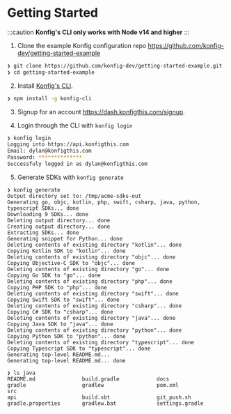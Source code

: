 # Getting Started

:::caution
**Konfig's CLI only works with Node v14 and higher**
:::

1. Clone the example Konfig configuration repo https://github.com/konfig-dev/getting-started-example
   <!-- (https://github.com/konfig-dev/getting-started-example). This particular repo
   contains the configuration for producing Java, TypeScript, CSharp, Swift,
   Objective C, Kotlin, Go, PHP, and Python SDKs. -->

```bash
❯ git clone https://github.com/konfig-dev/getting-started-example.git
❯ cd getting-started-example
```

<!-- This repo contains a `konfig.yaml` file, Konfig's linting ruleset, VSCode settings, and logo image for publishing.

```bash
❯ tree -a
.
├── .git
├── .konfig
│   ├── ruleset-version
│   └── ruleset.js
├── .spectral.yaml
├── .vscode
│   ├── extensions.json
│   └── settings.json
├── konfig.yaml
├── logo.png
└── petstore.yaml
``` -->

<!-- The `konfig.yaml` contains configurations for generating SDKs.

```bash
❯ cat konfig.yaml
outputDirectory: /tmp/acme-sdks-out
specPath: petstore.yaml
generators:
  java:
    version: 1.0.0
    groupId: com.acme
    artifactId: acme-java-sdk
    outputDirectory: java
    git:
      userId: konfig-dev
      repoId: getting-started-example/tree/master/java
  python:
    version: 1.0.0
    packageName: acme_client
    projectName: acme-python-sdk
    outputDirectory: python
    git:
      userId: konfig-dev
      repoId: getting-started-example/tree/master/python
  typescript:
    version: 1.0.0
    npmName: acme-typescript-sdk
    outputDirectory: typescript
    git:
      userId: konfig-dev
      repoId: getting-started-example/tree/master/typescript
  csharp:
    version: 1.0.0
    packageName: Acme.Net
    outputDirectory: csharp
    logoPath: logo.png
    git:
      userId: konfig-dev
      repoId: getting-started-example/tree/master/csharp
  swift:
    version: 1.0.0
    projectName: Acme
    podAuthors: acme.com
    outputDirectory: swift
    git:
      userId: konfig-dev
      repoId: getting-started-example/tree/master/swift
  objc:
    version: 1.0.0
    podName: AcmeClient
    authorName: acme.com
    authorEmail: engineering@acme.com
    classPrefix: A
    outputDirectory: objc
    git:
      userId: konfig-dev
      repoId: getting-started-example/tree/master/objc
  kotlin:
    version: 1.0.0
    groupId: com.acme
    artifactId: acme-kotlin-sdk
    outputDirectory: kotlin
    git:
      userId: konfig-dev
      repoId: getting-started-example/tree/master/kotlin
  go:
    version: 1.0.0
    packageName: acme
    outputDirectory: go
    git:
      userId: konfig-dev
      repoId: getting-started-example/tree/master/go
  php:
    version: 1.0.0
    packageName: acme-php
    outputDirectory: php
    git:
      userId: konfig-dev
      repoId: getting-started-example/tree/master/php
``` -->

2. Install [Konfig's CLI](https://www.npmjs.com/package/konfig-cli).

```bash
❯ npm install -g konfig-cli
```

3. Signup for an account https://dash.konfigthis.com/signup.

4. Login through the CLI with `konfig login`

```bash
❯ konfig login
Logging into https://api.konfigthis.com
Email: dylan@konfigthis.com
Password: **************
Successfuly logged in as dylan@konfigthis.com
```

5. Generate SDKs with `konfig generate`

```
❯ konfig generate
Output directory set to: /tmp/acme-sdks-out
Generating go, objc, kotlin, php, swift, csharp, java, python, typescript SDKs... done
Downloading 9 SDKs... done
Deleting output directory... done
Creating output directory... done
Extracting SDKs... done
Generating snippet for Python... done
Deleting contents of existing directory "kotlin"... done
Copying Kotlin SDK to "kotlin"... done
Deleting contents of existing directory "objc"... done
Copying Objective-C SDK to "objc"... done
Deleting contents of existing directory "go"... done
Copying Go SDK to "go"... done
Deleting contents of existing directory "php"... done
Copying PHP SDK to "php"... done
Deleting contents of existing directory "swift"... done
Copying Swift SDK to "swift"... done
Deleting contents of existing directory "csharp"... done
Copying C# SDK to "csharp"... done
Deleting contents of existing directory "java"... done
Copying Java SDK to "java"... done
Deleting contents of existing directory "python"... done
Copying Python SDK to "python"... done
Deleting contents of existing directory "typescript"... done
Copying Typescript SDK to "typescript"... done
Generating top-level README.md...
Generating top-level README.md... done

❯ ls java
README.md               build.gradle            docs                    gradle                  gradlew                 pom.xml                 src
api                     build.sbt               git_push.sh             gradle.properties       gradlew.bat             settings.gradle
```

<!-- Every generator is configured to produce a directory named after itself in the example `konfig.yaml`.

:::info
The example OpenAPI Spec also contains a warning from our lint rules that you can diagnose by running `konfig lint petstore.yaml`:

```
❯ konfig lint petstore.yaml

/getting-started-example/petstore.yaml
 389:10  warning  operation-operationId  Assign Operation#operationId to create better SDK method names.  paths./user.post

✖ 1 problem (0 errors, 1 warning, 0 infos, 0 hints)
```

We suggest that your OpenAPI Spec should pass all of our lint rules to generate quality SDKs. You can easily call `konfig fix -Y` to create a high quality OAS.
::: -->

